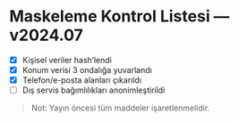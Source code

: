 # Maskeleme Kontrol Listesi — v2024.07

- [x] Kişisel veriler hash’lendi
- [x] Konum verisi 3 ondalığa yuvarlandı
- [x] Telefon/e-posta alanları çıkarıldı
- [ ] Dış servis bağımlılıkları anonimleştirildi

> Not: Yayın öncesi tüm maddeler işaretlenmelidir.
